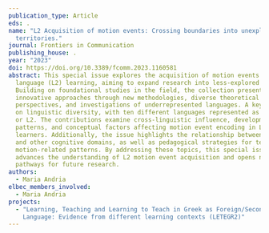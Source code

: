 ```yaml
---
publication_type: Article
eds: .
name: "L2 Acquisition of motion events: Crossing boundaries into unexplored
  territories."
journal: Frontiers in Communication
publishing_house: .
year: "2023"
doi: https://doi.org/10.3389/fcomm.2023.1160581
abstract: This special issue explores the acquisition of motion events in second
  language (L2) learning, aiming to expand research into less-explored areas.
  Building on foundational studies in the field, the collection presents
  innovative approaches through new methodologies, diverse theoretical
  perspectives, and investigations of underrepresented languages. A key focus is
  on linguistic diversity, with ten different languages represented as either L1
  or L2. The contributions examine cross-linguistic influence, developmental
  patterns, and conceptual factors affecting motion event encoding in L2
  learners. Additionally, the issue highlights the relationship between motion
  and other cognitive domains, as well as pedagogical strategies for teaching
  motion-related patterns. By addressing these topics, this special issue
  advances the understanding of L2 motion event acquisition and opens new
  pathways for future research.
authors:
  - Maria Andria
elbec_members_involved:
  - Maria Andria
projects:
  - "Learning, Teaching and Learning to Teach in Greek as Foreign/Second
    Language: Evidence from different learning contexts (LETEGR2)"
---
```

